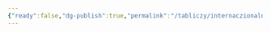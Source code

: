 ```yaml
---
{"ready":false,"dg-publish":true,"permalink":"/tabliczy/internaczionalnaya-gotika/bogomater-s-zemlyanikoj/","dgPassFrontmatter":true}
---
```



